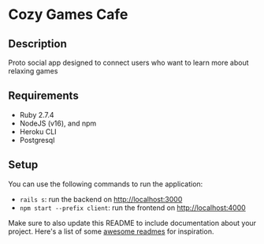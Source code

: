 # Cozy Games Cafe

## Description

Proto social app designed to connect users who want to learn more about relaxing games

## Requirements

- Ruby 2.7.4
- NodeJS (v16), and npm
- Heroku CLI
- Postgresql


## Setup

You can use the following commands to run the application:

- `rails s`: run the backend on [http://localhost:3000](http://localhost:3000)
- `npm start --prefix client`: run the frontend on
  [http://localhost:4000](http://localhost:4000)

Make sure to also update this README to include documentation about
your project. Here's a list of some [awesome readmes][] for inspiration.

[awesome readmes]: https://github.com/matiassingers/awesome-readme

